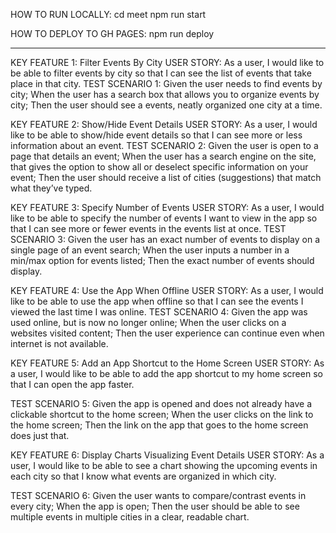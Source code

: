 HOW TO RUN LOCALLY:
cd meet
npm run start

HOW TO DEPLOY TO GH PAGES:
npm run deploy

------------


KEY FEATURE 1: Filter Events By City
USER STORY: 
    As a user, I would like to be able to filter events by city so that I can see the list of events that take place in that city.
TEST SCENARIO 1:
    Given the user needs to find events by city;
    When the user has a search box that allows you to organize events by city;
    Then the user should see a events, neatly organized one city at a time.


KEY FEATURE 2: Show/Hide Event Details
USER STORY:
     As a user, I would like to be able to show/hide event details so that I can see more or less information about an event.
TEST SCENARIO 2:
    Given the user is open to a page that details an event;
    When the user has a search engine on the site, that gives the option to show all or deselect specific information on your event; 
    Then the user should receive a list of cities (suggestions) that match what they’ve typed.


KEY FEATURE 3: Specify Number of Events
USER STORY: 
    As a user, I would like to be able to specify the number of events I want to view in the app so that I can see more or fewer events in the events list at once.
TEST SCENARIO 3:
    Given the user has an exact number of events to display on a single page of an event search;
    When the user inputs a number in a min/max option for events listed;
    Then the exact number of events should display.


KEY FEATURE 4: Use the App When Offline
USER STORY: 
    As a user, I would like to be able to use the app when offline so that I can see the events I viewed the last time I was online.
TEST SCENARIO 4: 
    Given the app was used online, but is now no longer online;
    When the user clicks on a websites visited content;
    Then the user experience can continue even when internet is not available.



KEY FEATURE 5: Add an App Shortcut to the Home Screen
USER STORY: 
    As a user, I would like to be able to add the app shortcut to my home screen so that I can open the app faster.

TEST SCENARIO 5: 
    Given the app is opened and does not already have a clickable shortcut to the home screen;
    When the user clicks on the link to the home screen;
    Then the link on the app that goes to the home screen does just that.


KEY FEATURE 6: Display Charts Visualizing Event Details
USER STORY: 
    As a user, I would like to be able to see a chart showing the upcoming events in each city so that I know what events are organized in which city.

TEST SCENARIO 6:
    Given the user wants to compare/contrast events in every city; 
    When the app is open;
    Then the user should be able to see multiple events in multiple cities in a clear, readable chart.